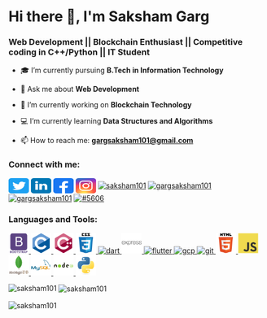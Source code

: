 <h1 align="left">Hi there 👋, I'm Saksham Garg</h1>
<h3 align="left">Web Development || Blockchain Enthusiast || Competitive coding in C++/Python || IT Student</h3>


- 🎓 I’m currently pursuing **B.Tech in Information Technology**

- 💬 Ask me about **Web Development**

- 🎯 I’m currently working on **Blockchain Technology**

- 💻 I’m currently learning **Data Structures and Algorithms**

- 📫 How to reach me: **gargsaksham101@gmail.com**


<h3 align="left">Connect with me:</h3>
<p align="left">
<a href="https://twitter.com/gargsaksham101" target="blank"><img align="center" src="https://github.com/edent/SuperTinyIcons/blob/master/images/svg/twitter.svg" alt="gargsaksham101" height="30" width="40" /></a>
<a href="https://linkedin.com/in/saksham101" target="blank"><img align="center" src="https://github.com/edent/SuperTinyIcons/blob/master/images/svg/linkedin.svg" alt="saksham101" height="30" width="40" /></a>
<a href="https://fb.com/saksham.garg.77985" target="blank"><img align="center" src="https://github.com/edent/SuperTinyIcons/blob/master/images/svg/facebook.svg" alt="saksham.garg.77985" height="30" width="40" /></a>
<a href="https://instagram.com/garg.sakshu" target="blank"><img align="center" src="https://github.com/edent/SuperTinyIcons/blob/master/images/svg/instagram.svg" alt="garg.sakshu" height="30" width="40" /></a>
<a href="https://www.codechef.com/users/saksham101" target="blank"><img align="center" src="https://cdn.jsdelivr.net/npm/simple-icons@3.1.0/icons/codechef.svg" alt="saksham101" height="30" width="40" /></a>
<a href="https://www.hackerrank.com/gargsaksham101" target="blank"><img align="center" src="https://cdn.worldvectorlogo.com/logos/hackerrank.svg" alt="gargsaksham101" height="30" width="40" /></a>
<a href="https://www.leetcode.com/gargsaksham101" target="blank"><img align="center" src="https://upload.wikimedia.org/wikipedia/commons/8/8e/LeetCode_Logo_1.png" alt="gargsaksham101" height="30" width="40" /></a>
<a href="https://discord.gg/5606" target="blank"><img align="center" src="https://discord.com/assets/2d20a45d79110dc5bf947137e9d99b66.svg" color="#5865F2" alt="#5606" height="30" width="40" /></a>
</p>


<h3 align="left">Languages and Tools:</h3>
<p align="left"> <a href="https://getbootstrap.com" target="_blank"> <img src="https://raw.githubusercontent.com/devicons/devicon/master/icons/bootstrap/bootstrap-plain-wordmark.svg" alt="bootstrap" width="40" height="40"/> </a> <a href="https://www.cprogramming.com/" target="_blank"> <img src="https://raw.githubusercontent.com/devicons/devicon/master/icons/c/c-original.svg" alt="c" width="40" height="40"/> </a> <a href="https://www.w3schools.com/cpp/" target="_blank"> <img src="https://raw.githubusercontent.com/devicons/devicon/master/icons/cplusplus/cplusplus-original.svg" alt="cplusplus" width="40" height="40"/> </a> <a href="https://www.w3schools.com/css/" target="_blank"> <img src="https://raw.githubusercontent.com/devicons/devicon/master/icons/css3/css3-original-wordmark.svg" alt="css3" width="40" height="40"/> </a> <a href="https://dart.dev" target="_blank"> <img src="https://www.vectorlogo.zone/logos/dartlang/dartlang-icon.svg" alt="dart" width="40" height="40"/> </a> <a href="https://expressjs.com" target="_blank"> <img src="https://raw.githubusercontent.com/devicons/devicon/master/icons/express/express-original-wordmark.svg" alt="express" width="40" height="40"/> </a> <a href="https://flutter.dev" target="_blank"> <img src="https://www.vectorlogo.zone/logos/flutterio/flutterio-icon.svg" alt="flutter" width="40" height="40"/> </a> <a href="https://cloud.google.com" target="_blank"> <img src="https://www.vectorlogo.zone/logos/google_cloud/google_cloud-icon.svg" alt="gcp" width="40" height="40"/> </a> <a href="https://git-scm.com/" target="_blank"> <img src="https://www.vectorlogo.zone/logos/git-scm/git-scm-icon.svg" alt="git" width="40" height="40"/> </a> <a href="https://www.w3.org/html/" target="_blank"> <img src="https://raw.githubusercontent.com/devicons/devicon/master/icons/html5/html5-original-wordmark.svg" alt="html5" width="40" height="40"/> </a> <a href="https://developer.mozilla.org/en-US/docs/Web/JavaScript" target="_blank"> <img src="https://raw.githubusercontent.com/devicons/devicon/master/icons/javascript/javascript-original.svg" alt="javascript" width="40" height="40"/> </a> <a href="https://www.mongodb.com/" target="_blank"> <img src="https://raw.githubusercontent.com/devicons/devicon/master/icons/mongodb/mongodb-original-wordmark.svg" alt="mongodb" width="40" height="40"/> </a> <a href="https://www.mysql.com/" target="_blank"> <img src="https://raw.githubusercontent.com/devicons/devicon/master/icons/mysql/mysql-original-wordmark.svg" alt="mysql" width="40" height="40"/> </a> <a href="https://nodejs.org" target="_blank"> <img src="https://raw.githubusercontent.com/devicons/devicon/master/icons/nodejs/nodejs-original-wordmark.svg" alt="nodejs" width="40" height="40"/> </a> <a href="https://www.python.org" target="_blank"> <img src="https://raw.githubusercontent.com/devicons/devicon/master/icons/python/python-original.svg" alt="python" width="40" height="40"/> </a> </p>


<p><img align="left" src="https://github-readme-stats.vercel.app/api/top-langs?username=saksham101&show_icons=true&locale=en&layout=compact" alt="saksham101" /></p>

<p>&nbsp;<img align="center" src="https://github-readme-stats.vercel.app/api?username=saksham101&show_icons=true&locale=en" alt="saksham101" /></p>

<p><img align="center" src="https://github-readme-streak-stats.herokuapp.com/?user=saksham101&" alt="saksham101" /></p>
